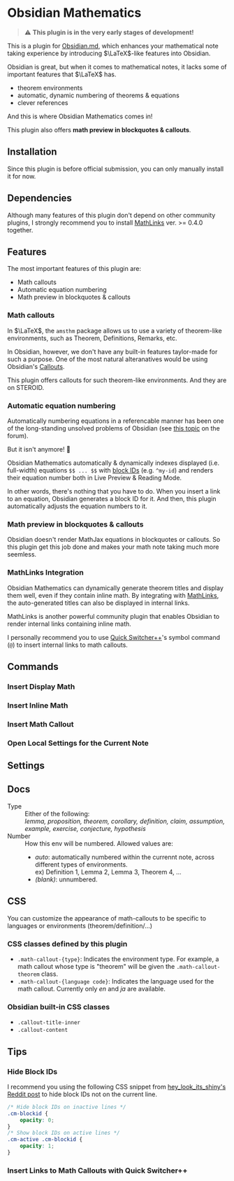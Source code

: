# Obsidian Mathematics

> :warning: **This plugin is in the very early stages of development!**

This is a plugin for [Obsidian.md](https://obsidian.md), which enhances your mathematical note taking experience by introducing $\LaTeX$-like features into Obsidian.

Obsidian is great, but when it comes to mathematical notes, it lacks some of important features that $\LaTeX$ has.

- theorem environments
- automatic, dynamic numbering of theorems & equations
- clever references

And this is where Obsidian Mathematics comes in!

This plugin also offers **math preview in blockquotes & callouts**.

## Installation

Since this plugin is before official submission, you can only manually install it for now.

## Dependencies

Although many features of this plugin don't depend on other community plugins, I strongly recommend you to install [MathLinks](https://github.com/zhaoshenzhai/obsidian-mathlinks) ver. >= 0.4.0 together.

## Features

The most important features of this plugin are:
- Math callouts
- Automatic equation numbering
- Math preview in blockquotes & callouts

### Math callouts

In $\LaTeX$, the `amsthm` package allows us to use a variety of theorem-like environments, such as Theorem, Definitions, Remarks, etc.

In Obsidian, however, we don't have any built-in features taylor-made for such a purpose.
One of the most natural alteranatives would be using Obsidian's [Callouts](https://help.obsidian.md/Editing+and+formatting/Callouts).

This plugin offers callouts for such theorem-like environments. And they are on STEROID.

### Automatic equation numbering 

Automatically numbering equations in a referencable manner has been one of the long-standing unsolved problems of Obsidian
(see [this topic](https://forum.obsidian.md/t/automatic-equation-numbering-latex-math/1325/30) on the forum).

But it isn't anymore! :tada:

Obsidian Mathematics automatically & dynamically indexes displayed (i.e. full-width) equations `$$ ... $$` with [block IDs](https://help.obsidian.md/Linking+notes+and+files/Internal+links#Link+to+a+block+in+a+note) (e.g. `^my-id`) and renders their equation number both in Live Preview & Reading Mode. 

In other words, there's nothing that you have to do. When you insert a link to an equation, Obsidian generates a block ID for it. 
And then, this plugin automatically adjusts the equation numbers to it.

### Math preview in blockquotes & callouts

Obsidian doesn't render MathJax equations in blockquotes or callouts. 
So this plugin get this job done and makes your math note taking much more seemless.

### MathLinks Integration

Obsidian Mathematics can dynamically generate theorem titles and display them well, even if they contain inline math. 
By integrating with [MathLinks](https://github.com/zhaoshenzhai/obsidian-mathlinks.git), the auto-generated titles can also be 
displayed in internal links.


MathLinks is another powerful community plugin that enables Obsidian to render internal links containing inline math. 

I personally recommend you to use [Quick Switcher++](https://github.com/darlal/obsidian-switcher-plus.git)'s symbol command (`@`) to insert internal links to math callouts.


## Commands

### Insert Display Math

### Insert Inline Math

### Insert Math Callout

### Open Local Settings for the Current Note


## Settings



## Docs


<dl>
  <dt>Type</dt>
  <dd>Either of the following: <br><em>lemma, 
    proposition, 
    theorem,
    corollary,
    definition,
    claim, 
    assumption,
    example,
    exercise,
    conjecture,
    hypothesis
    </em>
</dd>
  <dt>Number</dt>
  <dd>How this env will be numbered. Allowed values are: 
  <ul>
  <li> 
  <em>auto</em>: automatically numbered within the currennt note, across different types of environments. 
  <br>
  ex) Definition 1, Lemma 2, Lemma 3, Theorem 4, ...
  </li>
  <li> <em>(blank)</em>: unnumbered. </li>
  </ul>
  </dd>
</dl>

## CSS

You can customize the appearance of math-callouts to be specific to languages or environments (theorem/definition/...)

### CSS classes defined by this plugin

- `.math-callout-{type}`: Indicates the environment type. For example, a math callout whose type is "theorem" will be given the `.math-callout-theorem` class.
- `.math-callout-{language code}`: Indicates the language used for the math callout. Currently only _en_ and _ja_ are available.

### Obsidian built-in CSS classes
- `.callout-title-inner`
- `.callout-content`

## Tips

### Hide Block IDs

I recommend you using the following CSS snippet from [hey_look_its_shiny's Reddit post](https://www.reddit.com/r/ObsidianMD/comments/xd0sir/hidden_block_id_snippet/) to hide block IDs not on the current line.

```css
/* Hide block IDs on inactive lines */
.cm-blockid {
    opacity: 0;
}
/* Show block IDs on active lines */
.cm-active .cm-blockid {
    opacity: 1;
}
```

### Insert Links to Math Callouts with Quick Switcher++
